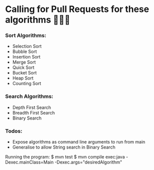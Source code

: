# Calling for Pull Requests for these algorithms 📣📣📣

### Sort Algorithms:
- Selection Sort
- Bubble Sort
- Insertion Sort
- Merge Sort
- Quick Sort
- Bucket Sort
- Heap Sort
- Counting Sort

### Search Algorithms:
- Depth First Search
- Breadth First Search
- Binary Search

### Todos:
- Expose algorithms as command line arguments to run from main
- Generalise to allow String search in Binary Search

Running the program:
    $ mvn test
    $ mvn compile exec:java -Dexec.mainClass=Main -Dexec.args="desiredAlgorithm"